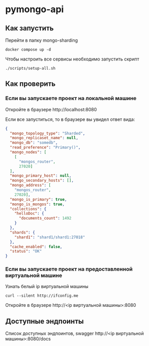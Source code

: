 # pymongo-api

## Как запустить

Перейти в папку mongo-sharding

```shell
docker compose up -d
```

Чтобы настроить все сервисы необходимо запустить скрипт

```shell
./scripts/setup-all.sh
```

## Как проверить

### Если вы запускаете проект на локальной машине

Откройте в браузере http://localhost:8080

Если все запуститься, то в браузере вы увидел ответ вида:
```json
{
  "mongo_topology_type": "Sharded",
  "mongo_replicaset_name": null,
  "mongo_db": "somedb",
  "read_preference": "Primary()",
  "mongo_nodes": [
    [
      "mongos_router",
      27020]
  ],
  "mongo_primary_host": null,
  "mongo_secondary_hosts": [],
  "mongo_address": [
    "mongos_router",
    27020],
  "mongo_is_primary": true,
  "mongo_is_mongos": true,
  "collections": {
    "helloDoc": {
      "documents_count": 1492
    }
  },
  "shards": {
    "shard1": "shard1/shard1:27018"
  },
  "cache_enabled": false,
  "status": "OK"
}
```

### Если вы запускаете проект на предоставленной виртуальной машине

Узнать белый ip виртуальной машины

```shell
curl --silent http://ifconfig.me
```

Откройте в браузере http://<ip виртуальной машины>:8080

## Доступные эндпоинты

Список доступных эндпоинтов, swagger http://<ip виртуальной машины>:8080/docs